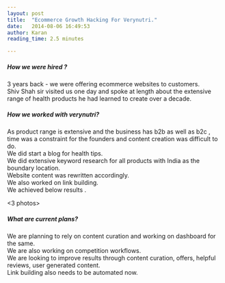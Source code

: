 ```yaml
---
layout: post
title:  "Ecommerce Growth Hacking For Verynutri."
date:   2014-08-06 16:49:53
author: Karan
reading_time: 2.5 minutes

---
```

##### How we were hired ?
3 years back - we were offering ecommerce websites to customers.
<br/>
Shiv Shah sir visited us one day and spoke at length about the extensive range of health
products he had learned to create over a decade.


<!--more-->


<Shiv Shah photo>

##### How we worked with verynutri?

As product range is extensive and the business has b2b as well as b2c , time was a constraint
for the founders and content creation was difficult to do.<br/>
We did start a blog for health tips.<br/>
We did extensive keyword research for all products with India as the boundary location.<br/>
Website content was rewritten accordingly.<br/>
We also worked on link building.<br/>
We achieved below results .

<3 photos>

##### What are current plans?

We are planning to rely on content curation and working on dashboard for the same.<br/>
We are also working on competition workflows.          <br/>
We are looking to improve results through content curation, offers, helpful reviews, user generated content.<br/>
Link building also needs to be automated now.




